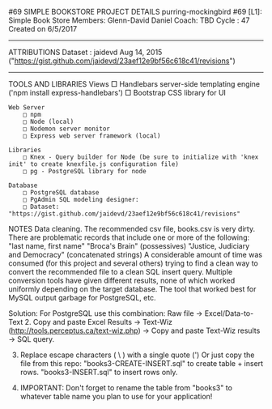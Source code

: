 #69 SIMPLE BOOKSTORE
PROJECT DETAILS
    purring-mockingbird
    #69 [L1]: Simple Book Store
    Members: Glenn-David Daniel
    Coach: TBD
    Cycle : 47
    Created on 6/5/2017

---
ATTRIBUTIONS
    Dataset :  jaidevd Aug 14, 2015 ("https://gist.github.com/jaidevd/23aef12e9bf56c618c41/revisions")

---

TOOLS AND LIBRARIES
    Views
        □ Handlebars server-side templating engine ('npm install express-handlebars')
        □ Bootstrap CSS library for UI

    Web Server
        □ npm
        □ Node (local)
        □ Nodemon server monitor
        □ Express web server framework (local)
    
    Libraries
        □ Knex - Query builder for Node (be sure to initialize with 'knex init' to create knexfile.js configuration file)
        □ pg - PostgreSQL library for node

    Database
        □ PostgreSQL database
        □ PgAdmin SQL modeling designer: 
        □ Dataset: "https://gist.github.com/jaidevd/23aef12e9bf56c618c41/revisions"
	

NOTES
Data cleaning.  The recommended csv file, books.csv is very dirty.  There are problematic records that include one or more of the following:
    "last name, first name"
    "Broca's Brain" (possessives)
    "Justice, Judiciary and Democracy" (concatenated strings)
A considerable amount of time was consumed (for this project and several others) trying to find a clean way to convert the recommended file to a clean SQL insert query.  Multiple conversion tools have given different results, none of which worked uniformly depending on the target database.  The tool that worked best for MySQL output garbage for PostgreSQL, etc.

Solution: For PostgreSQL use this combination:
Raw file -> Excel/Data-to-Text 
2. Copy and paste Excel Results -> Text-Wiz (http://tools.perceptus.ca/text-wiz.php) -> Copy and paste Text-Wiz results -> SQL query.

3. Replace escape characters ( \ ) with a single quote (')  Or just copy the file from this repo:
    "books3-CREATE-INSERT.sql" to create table + insert rows.
    "books3-INSERT.sql" to insert rows only.

4. IMPORTANT: Don't forget to rename the table from "books3" to whatever table name you plan to use for your application!